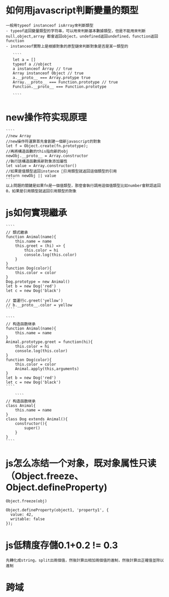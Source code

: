 # 如何用javascript判斷變量的類型
    一般用typeof instanceof isArray來判斷類型
    - typeof返回變量類型的字符串，可以用來判斷基本數據類型，但是不能用來判斷null,object,array 都會返回object，undefined返回undefined，function返回function
    - instanceof實際上是根據對象的原型鏈來判斷對象是否是某一類型的

       ````
       let a = []
       typeof a //object
       a instanceof Array // true
       Array instanceof Object // true
       a.__proto__ === Array.protype true
       Array.__proto__ === Function.prototype // true
       Function.__proto__ === Function.prototype

       ````

# new操作符实现原理

    ````
    //new Array
    //new操作符運算首先會創建一個新javascript的對象
    let f = Object.create(fn.prototype);
    //再將構造函數的this指向新的obj
    newObj.__proto__ = Array.constructor
    //執行該構造函數爲新對象添加屬性
    let value = Array.constructor() 
    //如果是值類型返回instance 引用類型就返回這個類型的引用
    return newObj || value
    ````
    以上問題的關鍵是如果fn是一個值類型，那麼會執行調用這個值類型比如number會默認返回0，如果是引用類型就返回引用類型的對象

# js如何實現繼承

    ````
    // 類式繼承
    function Animal(name){
        this.name = name
        this.greet = (hi) => {
            this.color = hi
            console.log(this.color)
        }
    }
    function Dog(color){
        this.color = color
    }
    Dog.prototype = new Animal()
    let b = new Dog('red')
    let c = new Dog('black')

    // 當運行c.greet('yellow')
    // b.__proto__.color = yellow
    ````  

    ````
    // 构造函数继承
    function Animal(name){
        this.name = name
    }
    Animal.prototype.greet = function(hi){
        this.color = hi
        console.log(this.color)
    }
    function Dog(color){
        this.color = color
        Animal.apply(this,arguments)
    }
    let b = new Dog('red')
    let c = new Dog('black')
    ````  

        ````
    // 构造函数继承
    class Animal{
        this.name = name
    }
    class Dog extends Animal(){
        constructor(){
            super()
        }
    }
    ````  

# js怎么冻结一个对象，既对象属性只读（Object.freeze、Object.defineProperty)

````
Object.freeze(obj)

Object.defineProperty(object1, 'property1', {
  value: 42,
  writable: false
});
````

# js低精度存儲0.1+0.2 != 0.3

````
先轉化成string，split出兩個值，然後計算出相加兩個值的進制，然後計算出正確值並除以進制

````

# 跨域
   
       
